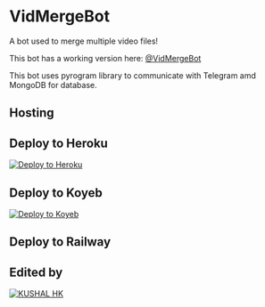# VidMergeBot

A bot used to merge multiple video files!

This bot has a working version here: [@VidMergeBot](https://t.me/VidMergeBot)

This bot uses pyrogram library to communicate with Telegram amd MongoDB for database.

## Hosting

## Deploy to Heroku

[![Deploy to Heroku](https://www.herokucdn.com/deploy/button.svg)](https://heroku.com/deploy?template=https://github.com/Kushalhk/merge)

## Deploy to Koyeb

[![Deploy to Koyeb](https://www.koyeb.com/static/images/deploy/button.svg)](https://app.koyeb.com/deploy?type=git&repository=github.com/Kushalhk/merge)              

## Deploy to Railway

## Edited by

[![KUSHAL HK](https://www.github.com/images/button.svg)](https://GitHub.com/Kushal)

